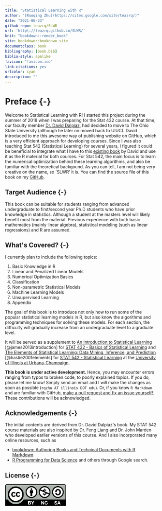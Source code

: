 ```yaml
--- 
title: "Statistical Learning with R"
author: "[Ruoqing Zhu](https://sites.google.com/site/teazrq/)"
date: "2021-06-23"
github-repo: teazrq/SLWR
url: 'http\://teazrq.github.io/SLWR/'
knit: "bookdown::render_book"
site: bookdown::bookdown_site
documentclass: book
bibliography: [book.bib]
biblio-style: apalike
favicon: "favicon.ico"
link-citations: yes
urlcolor: cyan
description: ""
---
```




# Preface {-}

Welcome to Statistical Learning with R! I started this project during the summer of 2018 when I was preparing for the Stat 432 course. At that time, our faculty member [Dr. David Dalpiaz](https://daviddalpiaz.com/teaching.html), had decided to move to The Ohio State University (although he later on moved back to UIUC). David introduced to me this awesome way of publishing website on GitHub, which is a very efficient approach for developing courses. Since I was also teaching Stat 542 (Statistical Learning) for several years, I figured it could be beneficial to integrate what I have to this [existing book](https://daviddalpiaz.github.io/r4sl/) by David and use it as the R material for both courses. For Stat 542, the main focus is to learn the numerical optimization behind these learning algorithms, and also be familiar with the theoretical backgound. As you can tell, I am not being very creative on the name, so `SLWR' it is. You can find the source file of this book on my [GitHub](https://teazrq.github.io/SLWR/).

## Target Audience {-}

This book can be suitable for students ranging from advanced undergraduate to first/second year Ph.D students who have prior knowledge in statistics. Although a student at the masters level will likely benefit most from the material. Previous experience with both basic mathematics (mainly linear algebra), statistical modeling (such as linear regressions) and R are assumed.

## What's Covered? {-}

I currently plan to include the following topics:

1. Basic Knowledge in R
2. Linear and Penalized Linear Models
3. Numerical Optimization Basics
4. Classification
5. Non-parametric Statistical Models
6. Machine Learning Models
7. Unsupervised Learning
8. Appendix

The goal of this book is to introduce not only how to run some of the popular statistical learning models in R, but also know the algorithms and programming techniques for solving these models. For each section, the difficulty will gradually increase from an undergraduate level to a graduate level. 

It will be served as a supplement to [An Introduction to Statistical Learning](http://www-bcf.usc.edu/~gareth/ISL/) [@james2013introduction] for [STAT 432 - Basics of Statistical Learning](https://go.illinois.edu/stat432) and [The Elements of 
Statistical Learning: Data Mining, Inference, and Prediction](https://web.stanford.edu/~hastie/ElemStatLearn/) [@hastie2001elements] for [STAT 542 - Statistical Learning](https://go.illinois.edu/stat542) at the [University of Illinois at Urbana-Champaign](http://illinois.edu/).

**This book is under active development**. Hence, you may encounter errors ranging from typos to broken code, to poorly explained topics. If you do, please let me know! Simply send an email and I will make the changes as soon as possible (`rqzhu AT illinois DOT edu`). Or, if you know `R Markdown` and are familiar with GitHub, [make a pull request and fix an issue yourself!](https://github.com/teazrq/SLWR). These contributions will be acknowledged. 

## Acknowledgements {-}

The initial contents are derived from Dr. David Dalpiaz's book. My STAT 542 course materials are also inspired by Dr. Feng Liang and Dr. John Marden who developed earlier versions of this course. And I also incorporated many online resources, such as 

- [bookdown: Authoring Books and Technical Documents with R Markdown](https://bookdown.org/yihui/bookdown/)
- [R Programming for Data Science](http://r4ds.had.co.nz/)
and others through Google search.

## License {-}

![This work is licensed under a [Creative Commons Attribution-NonCommercial-ShareAlike 4.0 International License](http://creativecommons.org/licenses/by-nc-sa/4.0/).](images/cc.png)
